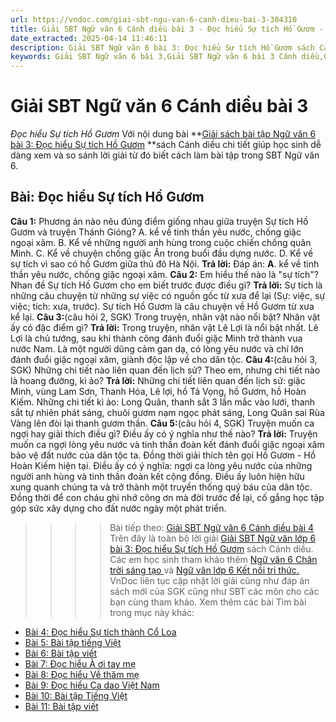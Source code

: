 ```yaml
---
url: https://vndoc.com/giai-sbt-ngu-van-6-canh-dieu-bai-3-304310
title: Giải SBT Ngữ văn 6 Cánh diều bài 3 - Đọc hiểu Sự tích Hồ Gươm - VnDoc.com
date_extracted: 2025-04-14 11:46:11
description: Giải SBT Ngữ văn 6 bài 3: Đọc hiểu Sự tích Hồ Gươm sách Cánh diều được VnDoc sưu tầm và tổng hợp gồm có đáp án chi tiết cho các bạn cùng tham khảo.
keywords: Giải SBT Ngữ văn 6 bài 3,Giải SBT Ngữ văn 6 bài 3 Cánh diều,Giải sách bài tập Ngữ văn CD lớp 6,Ngữ văn lớp 6 Cánh diều,giải bài tập ngữ văn lớp 6,bài Đọc hiểu Sự tích Hồ Gươm,soạn bài Ngữ văn 6 Cánh diều,ôn tập Ngữ văn 6
---
```


# Giải SBT Ngữ văn 6 Cánh diều bài 3
 _Đọc hiểu Sự tích Hồ Gươm_
Với nội dung bài **[Giải sách bài tập Ngữ văn 6 bài 3: Đọc hiểu Sự tích Hồ Gươm](<https://vndoc.com/giai-sbt-ngu-van-6-canh-dieu-bai-3-304310>) **sách Cánh diều chi tiết giúp học sinh dễ dàng xem và so sánh lời giải từ đó biết cách làm bài tập trong SBT Ngữ văn 6.
## Bài: Đọc hiểu Sự tích Hồ Gươm
**Câu 1:** Phương án nào nêu đúng điểm giống nhau giữa truyện Sự tích Hồ Gươm và truyện Thánh Gióng?
A. kể về tinh thần yêu nước, chống giặc ngoại xâm.
B. Kể về những người anh hùng trong cuộc chiến chống quân Minh.
C. Kể về chuyện chống giặc Ân trong buổi đầu dựng nước.
D. Kể về sự tích vì sao có hồ Gươm giữa thủ đô Hà Nội.
**Trả lời:**
Đáp án: **A**. kể về tinh thần yêu nước, chống giặc ngoại xâm.
**Câu 2:** Em hiểu thế nào là "sự tích"? Nhan đề Sự tích Hồ Gươm cho em biết trước được điều gì?
**Trả lời:**
Sự tích là những câu chuyện từ những sự việc có nguồn gốc từ xưa để lại \(Sự: việc, sự việc; tích: xưa, trước\). Sự tích Hồ Gươm là câu chuyện về Hồ Gươm từ xưa kể lại.
**Câu 3:**\(câu hỏi 2, SGK\) Trong truyện, nhân vật nào nổi bật? Nhân vật ấy có đặc điểm gì?
**Trả lời:**
Trong truyện, nhân vật Lê Lợi là nổi bật nhất.
Lê Lợi là chủ tướng, sau khi thành công đánh đuổi giặc Minh trở thành vua nước Nam. Là một người dũng cảm gan dạ, có lòng yêu nước và chí lớn đánh đuổi giặc ngoại xâm, giành độc lập về cho dân tộc.
**Câu 4:**\(câu hỏi 3, SGK\) Những chi tiết nào liên quan đến lịch sử? Theo em, nhưng chi tiết nào là hoang đường, kì ảo?
**Trả lời:**
Những chi tiết liên quan đến lịch sử: giặc Minh, vùng Lam Sơn, Thanh Hóa, Lê lợi, hồ Tả Vọng, hồ Gươm, hồ Hoàn Kiếm.
Những chi tiết kì ảo: Long Quân, thanh sắt 3 lần mắc vào lưới, thanh sắt tự nhiên phát sáng, chuôi gươm nạm ngọc phát sáng, Long Quân sai Rùa Vàng lên đòi lại thanh gươm thần.
**Câu 5:**\(câu hỏi 4, SGK\) Truyện muốn ca ngợi hay giải thích điều gì? Điều ấy có ý nghĩa như thế nào?
**Trả lời:**
Truyện muốn ca ngợi lòng yêu nước và tinh thần đoàn kết đánh đuổi giặc ngoại xâm bảo vệ đất nước của dân tộc ta. Đồng thời giải thích tên gọi Hồ Gươm - Hồ Hoàn Kiếm hiện tại.
Điều ấy có ý nghĩa: ngợi ca lòng yêu nước của những người anh hùng và tinh thần đoàn kết cộng đồng. Điều ấy luôn hiện hữu xung quanh chúng ta và trở thành một truyền thống quý báu của dân tộc. Đồng thời để con cháu ghi nhớ công ơn mà đời trước để lại, cố gắng học tập góp sức xây dựng cho đất nước ngày một phát triển.
>>>> Bài tiếp theo: [Giải SBT Ngữ văn 6 Cánh diều bài 4](<https://vndoc.com/giai-sbt-ngu-van-6-canh-dieu-bai-4-304311>)
Trên đây là toàn bộ lời giải [Giải SBT Ngữ văn lớp 6 bài 3: Đọc hiểu Sự tích Hồ Gươm](<https://vndoc.com/giai-sbt-ngu-van-6-canh-dieu-bai-3-304310>) sách Cánh diều. Các em học sinh tham khảo thêm [Ngữ văn 6 Chân trời sáng tạo ](<https://vndoc.com/ngu-van-6-sach-chan-troi-sang-tao>)và [Ngữ văn lớp 6 Kết nối tri thức.](<https://vndoc.com/mon-ngu-van-lop6>) VnDoc liên tục cập nhật lời giải cũng như đáp án sách mới của SGK cũng như SBT các môn cho các bạn cùng tham khảo.
Xem thêm các bài Tìm bài trong mục này khác:
  * [Bài 4: Đọc hiểu Sự tích thành Cổ Loa](</giai-sbt-ngu-van-6-canh-dieu-bai-4-304311>)
  * [Bài 5: Bài tập tiếng Việt](</giai-sbt-ngu-van-6-canh-dieu-bai-5-304315>)
  * [Bài 6: Bài tập viết](</giai-sbt-ngu-van-6-canh-dieu-bai-6-304317>)
  * [Bài 7: Đọc hiểu À ơi tay mẹ](</giai-sbt-ngu-van-6-canh-dieu-bai-7-304318>)
  * [Bài 8: Đọc hiểu Về thăm mẹ](</giai-sbt-ngu-van-6-canh-dieu-bai-8-304319>)
  * [Bài 9: Đọc hiểu Ca dao Việt Nam](</giai-sbt-ngu-van-6-canh-dieu-bai-9-304320>)
  * [Bài 10: Bài tập Tiếng Việt](</giai-sbt-ngu-van-6-canh-dieu-bai-10-304329>)
  * [Bài 11: Bài tập viết](</giai-sbt-ngu-van-6-canh-dieu-bai-11-304361>)

